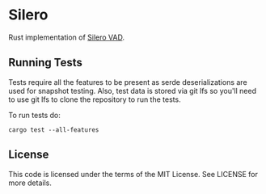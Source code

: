 # Silero

Rust implementation of [Silero VAD](https://github.com/snakers4/silero-vad).

## Running Tests

Tests require all the features to be present as serde deserializations are used
for snapshot testing. Also, test data is stored via git lfs so you'll need to use
git lfs to clone the repository to run the tests.

To run tests do:

```
cargo test --all-features
```

## License

This code is licensed under the terms of the MIT License. See LICENSE for more
details.
